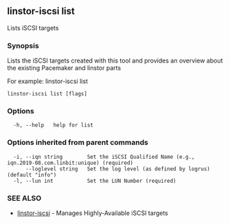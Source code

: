 ## linstor-iscsi list

Lists iSCSI targets

### Synopsis

Lists the iSCSI targets created with this tool and provides an overview
about the existing Pacemaker and linstor parts

For example:
linstor-iscsi list

```
linstor-iscsi list [flags]
```

### Options

```
  -h, --help   help for list
```

### Options inherited from parent commands

```
  -i, --iqn string        Set the iSCSI Qualified Name (e.g., iqn.2019-08.com.linbit:unique) (required)
      --loglevel string   Set the log level (as defined by logrus) (default "info")
  -l, --lun int           Set the LUN Number (required)
```

### SEE ALSO

* [linstor-iscsi](linstor-iscsi.md)	 - Manages Highly-Available iSCSI targets

